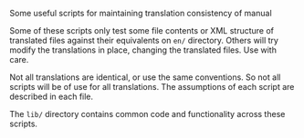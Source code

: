 Some useful scripts for maintaining translation consistency of manual

Some of these scripts only test some file contents or XML structure
of translated files against their equivalents on `en/` directory.
Others will try modify the translations in place, changing the
translated files. Use with care.

Not all translations are identical, or use the same conventions.
So not all scripts will be of use for all translations. The
assumptions of each script are described in each file.

The `lib/` directory contains common code and functionality
across these scripts.
